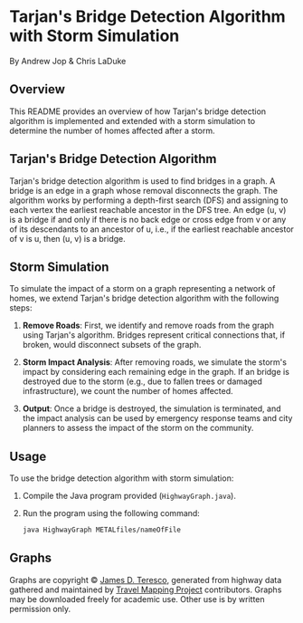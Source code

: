 # Tarjan's Bridge Detection Algorithm with Storm Simulation
By Andrew Jop & Chris LaDuke
## Overview

This README provides an overview of how Tarjan's bridge detection algorithm is implemented and extended with a storm simulation to determine the number of homes affected after a storm. 

## Tarjan's Bridge Detection Algorithm

Tarjan's bridge detection algorithm is used to find bridges in a graph. A bridge is an edge in a graph whose removal disconnects the graph. The algorithm works by performing a depth-first search (DFS) and assigning to each vertex the earliest reachable ancestor in the DFS tree. An edge (u, v) is a bridge if and only if there is no back edge or cross edge from v or any of its descendants to an ancestor of u, i.e., if the earliest reachable ancestor of v is u, then (u, v) is a bridge.

## Storm Simulation

To simulate the impact of a storm on a graph representing a network of homes, we extend Tarjan's bridge detection algorithm with the following steps:

1. **Remove Roads**: First, we identify and remove roads from the graph using Tarjan's algorithm. Bridges represent critical connections that, if broken, would disconnect subsets of the graph.

2. **Storm Impact Analysis**: After removing roads, we simulate the storm's impact by considering each remaining edge in the graph. If an bridge is destroyed due to the storm (e.g., due to fallen trees or damaged infrastructure), we count the number of homes affected.

3. **Output**: Once a bridge is destroyed, the simulation is terminated, and the impact analysis can be used by emergency response teams and city planners to assess the impact of the storm on the community.

## Usage

To use the bridge detection algorithm with storm simulation:

1. Compile the Java program provided (`HighwayGraph.java`).
2. Run the program using the following command:
   
   ```bash
   java HighwayGraph METALfiles/nameOfFile
## Graphs

Graphs are copyright © [James D. Teresco](https://j.teresco.org/), generated from highway data gathered and maintained by [Travel Mapping Project](https://travelmapping.net/credits.php#contributors) contributors. Graphs may be downloaded freely for academic use. Other use is by written permission only.
